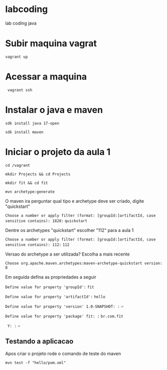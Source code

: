 # labcoding
lab coding java

# Subir maquina vagrat

```vagrant up```

# Acessar a maquina

``` vagrant ssh```


# Instalar o java e maven

```sdk install java 17-open```

```sdk install maven```

# Iniciar o projeto da aula 1

```cd /vagrant```

```mkdir Projects && cd Projects```

```mkdir fit && cd fit```

```mvn archetype:generate```

O maven ira perguntar qual tipo e archetype deve ser criado, digite "quickstart"

```Choose a number or apply filter (format: [groupId:]artifactId, case sensitive contains): 1828:```
```quickstart```

Dentre os archetypes "quickstart" escolher "112" para a aula 1

```Choose a number or apply filter (format: [groupId:]artifactId, case sensitive contains): 112:```
```112```

Versao do archetype a ser utilizada? Escolha a mais recente

```Choose org.apache.maven.archetypes:maven-archetype-quickstart version:```
```8```

Em seguida defina as propriedades a seguir

```Define value for property 'groupId':```
```fit```

```Define value for property 'artifactId':```
```hello```

```Define value for property 'version' 1.0-SNAPSHOT: :```
```⏎```

```Define value for property 'package' fit: :```
```br.com.fit```

``` Y: :```
```⏎```

## Testando a aplicacao

Apos criar o projeto rode o comando de teste do maven

```mvn test -f "hello/pom.xml"```